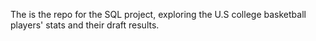The is the repo for the SQL project, exploring the U.S college basketball players' stats and their draft results.

